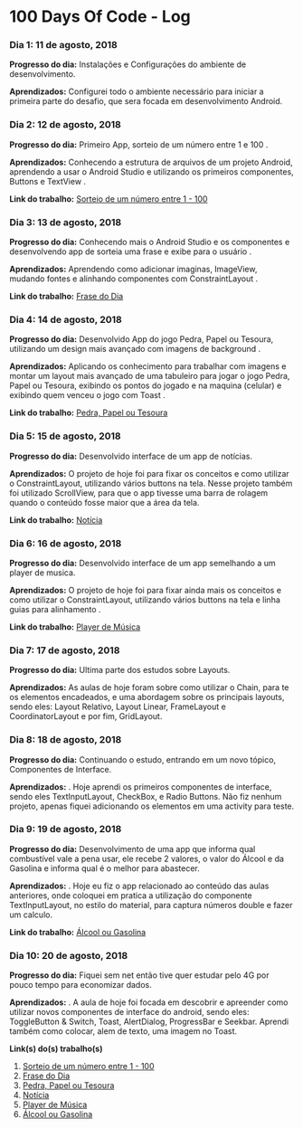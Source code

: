 # 100 Days Of Code - Log

### Dia 1: 11 de agosto, 2018

**Progresso do dia:**  Instalações e Configurações  do ambiente de desenvolvimento.

**Aprendizados:** Configurei todo o ambiente necessário para iniciar a primeira parte do desafio, que sera focada em desenvolvimento Android.

### Dia 2: 12 de agosto, 2018

**Progresso do dia:** Primeiro App, sorteio de um número entre 1 e 100  .

**Aprendizados:**  Conhecendo a estrutura de arquivos de um projeto Android, aprendendo a usar o Android Studio e utilizando os primeiros componentes, Buttons e TextView .

**Link do trabalho:** [Sorteio de um número entre 1 - 100](https://github.com/SergioDiniz/estudo_dev_android_27/tree/master/App_1_sorteio)

### Dia 3: 13 de agosto, 2018

**Progresso do dia:** Conhecendo mais o Android Studio e os componentes e desenvolvendo app de sorteia uma frase e exibe para o usuário .

**Aprendizados:** Aprendendo como adicionar imaginas, ImageView, mudando fontes e alinhando componentes com ConstraintLayout .

**Link do trabalho:** [Frase do Dia](https://github.com/SergioDiniz/estudo_dev_android_27/tree/master/App_2_frase_do_dia)

### Dia 4: 14 de agosto, 2018

**Progresso do dia:** Desenvolvido App do jogo Pedra, Papel ou Tesoura, utilizando um design mais avançado com imagens de background .

**Aprendizados:** Aplicando os conhecimento para trabalhar com imagens e montar um layout mais avançado de uma tabuleiro para jogar o jogo  Pedra, Papel ou Tesoura, exibindo os pontos do jogado e na maquina (celular) e exibindo quem venceu o jogo com Toast .

**Link do trabalho:** [Pedra, Papel ou Tesoura](https://github.com/SergioDiniz/estudo_dev_android_27/tree/master/App_3_pedra_papel_ou_tesoura)

### Dia 5: 15 de agosto, 2018

**Progresso do dia:**  Desenvolvido interface de um app de notícias.

**Aprendizados:**  O projeto de hoje foi para fixar os conceitos e como utilizar o ConstraintLayout, utilizando vários buttons na tela. Nesse projeto também foi utilizado ScrollView, para que o app tivesse uma barra de rolagem quando o conteúdo fosse maior que a área da tela.

**Link do trabalho:** [Notícia](https://github.com/SergioDiniz/estudo_dev_android_27/tree/master/App_4_noticia)

### Dia 6: 16 de agosto, 2018

**Progresso do dia:**  Desenvolvido interface de um app semelhando a um player de musica.

**Aprendizados:**  O projeto de hoje foi para fixar ainda mais os conceitos e como utilizar o ConstraintLayout, utilizando vários buttons na tela e linha guias para alinhamento .

**Link do trabalho:** [Player de Música](https://github.com/SergioDiniz/estudo_dev_android_27/tree/master/App_5_player_musica)

### Dia 7: 17 de agosto, 2018

**Progresso do dia:** Ultima parte dos estudos sobre Layouts.

**Aprendizados:**  As aulas de hoje foram sobre como utilizar o Chain, para te os elementos encadeados, e uma abordagem sobre os principais layouts, sendo eles: Layout Relativo, Layout Linear, FrameLayout e CoordinatorLayout e por fim, GridLayout.

### Dia 8: 18 de agosto, 2018

**Progresso do dia:** Continuando o estudo, entrando em um novo tópico, Componentes de Interface.

**Aprendizados:** .  Hoje aprendi os primeiros componentes de interface, sendo eles TextInputLayout, CheckBox, e Radio Buttons. Não fiz nenhum projeto, apenas fiquei adicionando os elementos em uma activity para teste.

### Dia 9: 19 de agosto, 2018

**Progresso do dia:** Desenvolvimento de uma app que informa qual combustível vale a pena usar, ele recebe 2 valores, o valor do Álcool e da Gasolina e informa qual é o melhor para abastecer.

**Aprendizados:** .  Hoje eu fiz o app relacionado ao conteúdo das aulas anteriores, onde coloquei em pratica a utilização do componente TextInputLayout, no estilo do material, para captura números double e fazer um calculo.

**Link do trabalho:** [Álcool ou Gasolina](https://github.com/SergioDiniz/estudo_dev_android_27/tree/master/App_6_alcool_ou_gasolina)

### Dia 10: 20 de agosto, 2018

**Progresso do dia:** Fiquei sem net então tive quer estudar pelo 4G por pouco tempo para economizar dados.

**Aprendizados:** . A aula de hoje foi focada em descobrir e apreender como utilizar novos componentes de interface do android, sendo eles: ToggleButton & Switch, Toast, AlertDialog, ProgressBar e Seekbar. Aprendi também como colocar, alem de texto, uma imagem no Toast.


**Link(s) do(s) trabalho(s)**
1. [Sorteio de um número entre 1 - 100](https://github.com/SergioDiniz/estudo_dev_android_27/tree/master/App_1_sorteio)
2. [Frase do Dia](https://github.com/SergioDiniz/estudo_dev_android_27/tree/master/App_2_frase_do_dia)
3.  [Pedra, Papel ou Tesoura](https://github.com/SergioDiniz/estudo_dev_android_27/tree/master/App_3_pedra_papel_ou_tesoura)
4. [Notícia](https://github.com/SergioDiniz/estudo_dev_android_27/tree/master/App_4_noticia)
5. [Player de Música](https://github.com/SergioDiniz/estudo_dev_android_27/tree/master/App_5_player_musica) 
6.  [Álcool ou Gasolina](https://github.com/SergioDiniz/estudo_dev_android_27/tree/master/App_6_alcool_ou_gasolina)
